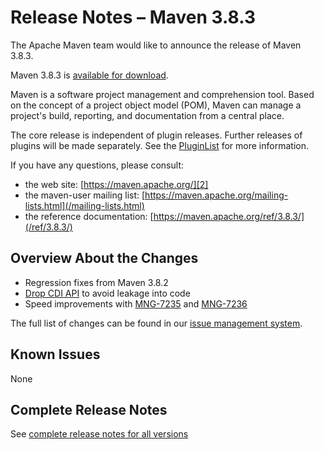 <!--
 Licensed to the Apache Software Foundation (ASF) under one
 or more contributor license agreements.  See the NOTICE file
 distributed with this work for additional information
 regarding copyright ownership.  The ASF licenses this file
 to you under the Apache License, Version 2.0 (the
 "License"); you may not use this file except in compliance
 with the License.  You may obtain a copy of the License at

   http://www.apache.org/licenses/LICENSE-2.0

 Unless required by applicable law or agreed to in writing,
 software distributed under the License is distributed on an
 "AS IS" BASIS, WITHOUT WARRANTIES OR CONDITIONS OF ANY
 KIND, either express or implied.  See the License for the
 specific language governing permissions and limitations
 under the License.
-->

# Release Notes &#x2013; Maven 3.8.3

The Apache Maven team would like to announce the release of Maven 3.8.3.

Maven 3.8.3 is [available for download][0].

Maven is a software project management and comprehension tool. Based on the concept of a project object model (POM), Maven can manage a project's build, reporting, and documentation from a central place.

The core release is independent of plugin releases. Further releases of plugins will be made separately. See the [PluginList][1] for more information.

If you have any questions, please consult:

- the web site: [https://maven.apache.org/][2]
- the maven-user mailing list: [https://maven.apache.org/mailing-lists.html](/mailing-lists.html)
- the reference documentation: [https://maven.apache.org/ref/3.8.3/](/ref/3.8.3/)

## Overview About the Changes

- Regression fixes from Maven 3.8.2
- [Drop CDI API][6] to avoid leakage into code
- Speed improvements with [MNG-7235][7] and [MNG-7236][8]

The full list of changes can be found in our [issue management system][4].

## Known Issues

None

## Complete Release Notes

See [complete release notes for all versions][5]

[0]: ../../download.html
[1]: ../../plugins/index.html
[2]: https://maven.apache.org/
[4]: https://issues.apache.org/jira/secure/ReleaseNote.jspa?projectId=12316922&version=12350518
[5]: ../../docs/history.html
[6]: https://issues.apache.org/jira/browse/MNG-7045
[7]: https://issues.apache.org/jira/browse/MNG-7235
[8]: https://issues.apache.org/jira/browse/MNG-7236
